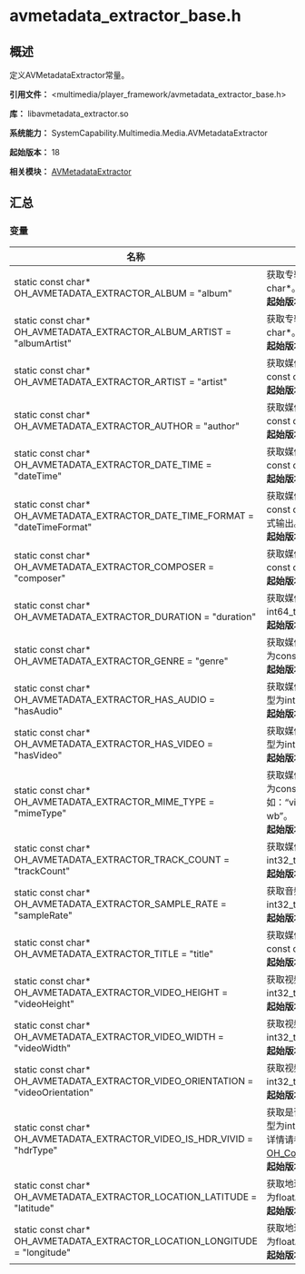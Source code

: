 # avmetadata_extractor_base.h
<!--Kit: Media Kit-->
<!--Subsystem: Multimedia-->
<!--Owner: @wang-haizhou6-->
<!--Designer: @HmQQQ-->
<!--Tester: @xchaosioda-->
<!--Adviser: @zengyawen-->

## 概述

定义AVMetadataExtractor常量。

**引用文件：** <multimedia/player_framework/avmetadata_extractor_base.h>

**库：** libavmetadata_extractor.so

**系统能力：** SystemCapability.Multimedia.Media.AVMetadataExtractor

**起始版本：** 18

**相关模块：** [AVMetadataExtractor](capi-avmetadataextractor.md)

## 汇总

### 变量

| 名称 | 描述 |
| -- | -- |
| static const char* OH_AVMETADATA_EXTRACTOR_ALBUM = "album" | 获取专辑标题的关键字，对应值类型为const char*。<br>**起始版本：** 18 |
| static const char* OH_AVMETADATA_EXTRACTOR_ALBUM_ARTIST = "albumArtist" | 获取专辑艺术家的关键字，对应值类型为const char*。<br>**起始版本：** 18 |
| static const char* OH_AVMETADATA_EXTRACTOR_ARTIST = "artist" | 获取媒体资源艺术家的关键字，对应值类型为const char*。<br>**起始版本：** 18 |
| static const char* OH_AVMETADATA_EXTRACTOR_AUTHOR = "author" | 获取媒体资源作者的关键字，对应值类型为const char*。<br>**起始版本：** 18 |
| static const char* OH_AVMETADATA_EXTRACTOR_DATE_TIME = "dateTime" | 获取媒体资源创建时间的关键字，对应值类型为const char*。<br>**起始版本：** 18 |
| static const char* OH_AVMETADATA_EXTRACTOR_DATE_TIME_FORMAT = "dateTimeFormat" | 获取媒体资源创建时间的关键字，对应值类型为const char*，按YYYY-MM-DD HH:mm:ss格式输出。<br>**起始版本：** 18 |
| static const char* OH_AVMETADATA_EXTRACTOR_COMPOSER = "composer" | 获取媒体资源作曲家的关键字，对应值类型为const char*。<br>**起始版本：** 18 |
| static const char* OH_AVMETADATA_EXTRACTOR_DURATION = "duration" | 获取媒体资源时长的关键字，对应值类型为int64_t，单位为毫秒（ms）。<br>**起始版本：** 18 |
| static const char* OH_AVMETADATA_EXTRACTOR_GENRE = "genre" | 获取媒体资源类型或体裁的关键字，对应值类型为const char*。<br>**起始版本：** 18 |
| static const char* OH_AVMETADATA_EXTRACTOR_HAS_AUDIO = "hasAudio" | 获取媒体资源是否包含音频的关键字，对应值类型为int32_t。<br>**起始版本：** 18 |
| static const char* OH_AVMETADATA_EXTRACTOR_HAS_VIDEO = "hasVideo" | 获取媒体资源是否包含视频的关键字，对应值类型为int32_t。<br>**起始版本：** 18 |
| static const char* OH_AVMETADATA_EXTRACTOR_MIME_TYPE = "mimeType" | 获取媒体资源mime类型的关键字，对应值类型为const char*，例如：“video/mp4”、“audio/mp4”和“audio/amr wb”。<br>**起始版本：** 18 |
| static const char* OH_AVMETADATA_EXTRACTOR_TRACK_COUNT = "trackCount" | 获取媒体资源轨道数量的关键字，对应值类型为int32_t。<br>**起始版本：** 18 |
| static const char* OH_AVMETADATA_EXTRACTOR_SAMPLE_RATE = "sampleRate" | 获取音频采样率的关键字，对应值类型为int32_t，单位为赫兹（Hz）。<br>**起始版本：** 18 |
| static const char* OH_AVMETADATA_EXTRACTOR_TITLE = "title" | 获取媒体资源标题的关键字，对应值类型为const char*。<br>**起始版本：** 18 |
| static const char* OH_AVMETADATA_EXTRACTOR_VIDEO_HEIGHT = "videoHeight" | 获取视频高度的关键字，对应值类型为int32_t，单位为像素。<br>**起始版本：** 18 |
| static const char* OH_AVMETADATA_EXTRACTOR_VIDEO_WIDTH = "videoWidth" | 获取视频宽度的关键字，对应值类型为int32_t，单位为像素。<br>**起始版本：** 18 |
| static const char* OH_AVMETADATA_EXTRACTOR_VIDEO_ORIENTATION = "videoOrientation" | 获取视频旋转方向的关键字，对应值类型为int32_t，单位为度（°）。<br>**起始版本：** 18 |
| static const char* OH_AVMETADATA_EXTRACTOR_VIDEO_IS_HDR_VIVID = "hdrType" | 获取是否是HDR Vivid视频的关键字，对应值类型为int32_t。<br>详情请参阅media_types.h中的[OH_Core_HdrType](../apis-avcodec-kit/capi-media-types-h.md#oh_core_hdrtype)。<br>**起始版本：** 18 |
| static const char* OH_AVMETADATA_EXTRACTOR_LOCATION_LATITUDE = "latitude" | 获取地理位置中的纬度值的关键字，对应值类型为float。<br>**起始版本：** 18 |
| static const char* OH_AVMETADATA_EXTRACTOR_LOCATION_LONGITUDE = "longitude" | 获取地理位置中的经度值的关键字，对应值类型为float。<br>**起始版本：** 18 |

